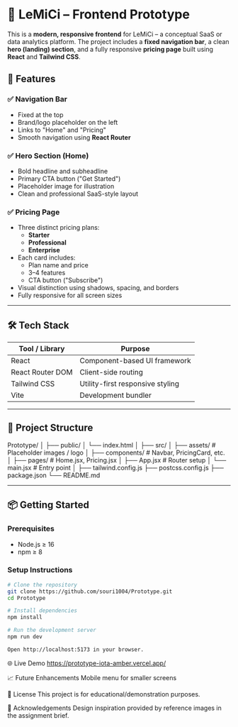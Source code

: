 # 🚀 LeMiCi – Frontend Prototype

This is a **modern, responsive frontend** for LeMiCi – a conceptual SaaS or data analytics platform. The project includes a **fixed navigation bar**, a clean **hero (landing) section**, and a fully responsive **pricing page** built using **React** and **Tailwind CSS**.

## 📌 Features

### ✅ Navigation Bar
- Fixed at the top
- Brand/logo placeholder on the left
- Links to "Home" and "Pricing"
- Smooth navigation using **React Router**

### ✅ Hero Section (Home)
- Bold headline and subheadline
- Primary CTA button ("Get Started")
- Placeholder image for illustration
- Clean and professional SaaS-style layout

### ✅ Pricing Page
- Three distinct pricing plans:
  - **Starter**
  - **Professional**
  - **Enterprise**
- Each card includes:
  - Plan name and price
  - 3–4 features
  - CTA button ("Subscribe")
- Visual distinction using shadows, spacing, and borders
- Fully responsive for all screen sizes

---

## 🛠 Tech Stack

| Tool / Library     | Purpose                         |
|--------------------|----------------------------------|
| React              | Component-based UI framework     |
| React Router DOM   | Client-side routing              |
| Tailwind CSS       | Utility-first responsive styling |
| Vite               | Development bundler              |

---

## 📁 Project Structure

Prototype/
│
├── public/
│ └── index.html
│
├── src/
│ ├── assets/ # Placeholder images / logo
│ ├── components/ # Navbar, PricingCard, etc.
│ ├── pages/ # Home.jsx, Pricing.jsx
│ ├── App.jsx # Router setup
│ └── main.jsx # Entry point
│
├── tailwind.config.js
├── postcss.config.js
├── package.json
└── README.md


---

## 📦 Getting Started

### Prerequisites
- Node.js ≥ 16
- npm ≥ 8

### Setup Instructions

```bash
# Clone the repository
git clone https://github.com/souri1004/Prototype.git
cd Prototype

# Install dependencies
npm install

# Run the development server
npm run dev

Open http://localhost:5173 in your browser.
```

🌐 Live Demo https://prototype-iota-amber.vercel.app/


📈 Future Enhancements
Mobile menu for smaller screens


📄 License
This project is for educational/demonstration purposes.

🙌 Acknowledgements
Design inspiration provided by reference images in the assignment brief.
